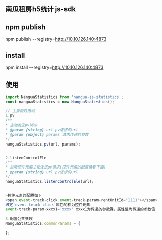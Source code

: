 ## 南瓜租房h5统计 js-sdk

## npm publish
npm publish --registry=http://10.10.126.140:4873

## install
npm install --registry=http://10.10.126.140:4873

## 使用
```js
import NanguaStatistics from 'nangua-js-statistics';
const nanguaStatistics = new NanguaStatistics();

// 主要函数用法
1.pv
/**
* 主动发送pv请求
* @param {string} url pv请求的url
* @param {object} params 请求传递的参数
*/
nanguaStatistics.pv(url, params);


2.listenControlEle
/**
* 监听控件元素主动发送pv请求(控件元素的配置请看下面)
* @param {string} url pv请求的url
*/
nanguaStatistics.listenControlEle(url);


>控件元素的配置如下
<span event-track-click event-track-param-rentUnitId="1111"></span>
绑定`event-track-click`属性的称为控件元素
event-track-param-xxxx1='xxxx' xxxx1为传递的参数键，属性值为传递的参数值

3.配置公共参数
NanguaStatistics.commonParams = {
    
};
```
